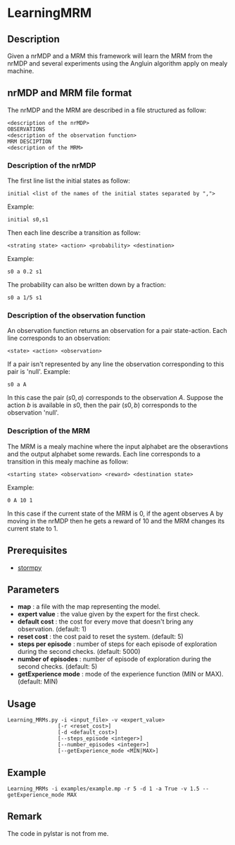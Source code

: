 # LearningMRM

## Description
Given a nrMDP and a MRM this framework will learn the MRM from the nrMDP and several experiments using the Angluin algorithm apply on mealy machine.

## nrMDP and MRM file format
The nrMDP and the MRM are described in a file structured as follow:
```
<description of the nrMDP>
OBSERVATIONS
<description of the observation function>
MRM DESCIPTION
<description of the MRM>
```
### Description of the nrMDP
The first line list the initial states as follow:
```
initial <list of the names of the initial states separated by ",">
```
Example:
```
initial s0,s1
```
Then each line describe a transition as follow:
```
<strating state> <action> <probability> <destination>
```
Example:
```
s0 a 0.2 s1
```
The probability can also be written down by a fraction:
```
s0 a 1/5 s1
```

### Description of the observation function
An observation function returns an observation for a pair state-action. Each line corresponds to an observation:
```
<state> <action> <observation>
```
If a pair isn't represented by any line the observation corresponding to this pair is 'null'. Example:
```
s0 a A
```
In this case the pair $(s0,a)$ corresponds to the observation $A$. Suppose the action $b$ is available in $s0$, then the pair $(s0,b)$ corresponds to the observation 'null'.

### Description of the MRM
The MRM is a mealy machine where the input alphabet are the obseravtions and the output alphabet some rewards. Each line corresponds to a transition in this mealy machine as follow:
```
<starting state> <observation> <reward> <destination state>
```
Example:
```
0 A 10 1
```
In this case if the current state of the MRM is 0, if the agent observes A by moving in the nrMDP then he gets a reward of 10 and the MRM changes its current state to 1.
  
  
## Prerequisites

* [stormpy](https://moves-rwth.github.io/stormpy/)

## Parameters

* **map** : a file with the map representing the model.
* **expert value** : the value given by the expert for the first check.
* **default cost** : the cost for every move that doesn't bring any observation. (default: 1)
* **reset cost** : the cost paid to reset the system. (default: 5)
* **steps per episode** : number of steps for each episode of exploration during the second checks. (default: 5000)
* **number of episodes** : number of episode of exploration during the second checks. (default: 5)
* **getExperience mode** : mode of the experience function (MIN or MAX). (default: MIN)

## Usage
```
Learning_MRMs.py -i <input_file> -v <expert_value>
                [-r <reset_cost>]
                [-d <default_cost>]
                [--steps_episode <integer>]
                [--number_episodes <integer>]
                [--getExperience_mode <MIN|MAX>]
```

## Example
```
Learning_MRMs -i examples/example.mp -r 5 -d 1 -a True -v 1.5 --getExperience_mode MAX
```
## Remark
The code in pylstar is not from me.
